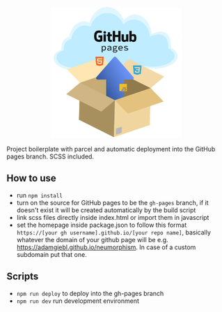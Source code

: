<p align="center"><img src="./assets/logo.svg" width="300"></p>


Project boilerplate with parcel and automatic deployment into the GitHub pages branch.
SCSS included.

## How to use
- run `npm install`
- turn on the source for GitHub pages to be the `gh-pages` branch, if it doesn't exist it will be created automatically by the build script
- link scss files directly inside index.html or import them in javascript 
- set the homepage inside package.json to follow this format `https://[your gh username].github.io/[your repo name]`, basically whatever the domain of your github page will be e.g. https://adamgiebl.github.io/neumorphism. In case of a custom subdomain put that one.
  
## Scripts
- `npm run deploy` to deploy into the gh-pages branch
- `npm run dev` run development environment
